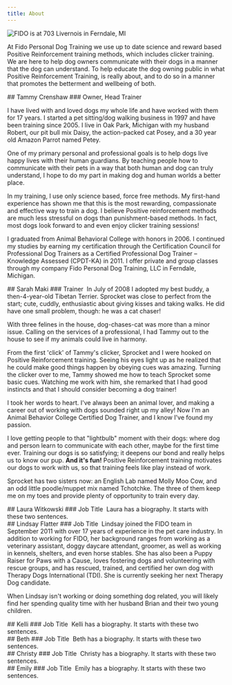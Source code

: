 ```yaml
---
title: About
---
```


![FIDO is at 703 Livernois in Ferndale, MI](/images/fido_building.png)

At Fido Personal Dog Training we use up to date science and reward based Positive 
Reinforcement training methods, which includes clicker training. We are here to help 
dog owners communicate with their dogs in a manner that the dog can understand. To 
help educate the dog owning public in what Positive Reinforcement Training, is really 
about, and to do so in a manner that promotes the betterment and wellbeing of both.

<section class="region">
## Tammy Crenshaw
### Owner, Head Trainer
<img class="right" src="/images/tammy.jpg" alt="" />

I have lived with and loved dogs my whole life and have worked with them for 17 years. 
I started a pet sitting/dog walking business in 1997 and have been training since 2005. 
I live in Oak Park, Michigan with my husband Robert, our pit bull mix Daisy, the action-packed 
cat Posey, and a 30 year old Amazon Parrot named Petey.

One of my primary personal and professional goals is to help dogs live happy lives with their 
human guardians. By teaching people how to communicate with their pets in a way that both 
human and dog can truly understand, I hope to do my part in making dog and human worlds a 
better place.

In my training, I use only science based, force free methods. My first-hand experience has 
shown me that this is the most rewarding, compassionate and effective way to train a dog. 
I believe Positive reinforcement methods are much less stressful on dogs than 
punishment-based methods. In fact, most dogs look forward to and even enjoy clicker 
training sessions!

I graduated from Animal Behavioral College with honors in 2006. I continued my studies 
by earning my certification through the Certification Council for Professional Dog Trainers 
as a Certified Professional Dog Trainer – Knowledge Assessed (CPDT-KA) in 2011. I offer 
private and group classes through my company Fido Personal Dog Training, LLC in Ferndale, Michigan.
</section>

<section class="region">
## Sarah Maki
### Trainer
<img class="right" src="/images/sarah.jpg" alt="" />
In July of 2008 I adopted my best buddy, a then-4-year-old Tibetan Terrier. Sprocket was close to perfect 
from the start; cute, cuddly, enthusiastic about giving kisses and taking walks. He did have one small 
problem, though: he was a cat chaser!

With three felines in the house, dog-chases-cat was more than a minor issue. Calling on the services of 
a professional, I had Tammy out to the house to see if my animals could live in harmony.

From the first 'click' of Tammy's clicker, Sprocket and I were hooked on Positive Reinforcement training. 
Seeing his eyes light up as he realized that he could make good things happen by obeying cues was amazing. 
Turning the clicker over to me, Tammy showed me how to teach Sprocket some basic cues. Watching me work 
with him, she remarked that I had good instincts and that I should consider becoming a dog trainer!

I took her words to heart. I've always been an animal lover, and making a career out of working with dogs 
sounded right up my alley! Now I'm an Animal Behavior College Certified Dog Trainer, and I know I've found 
my passion.

I love getting people to that "lightbulb" moment with their dogs: where dog and person learn to communicate 
with each other, maybe for the first time ever. Training our dogs is so satisfying; it deepens our bond and 
really helps us to know our pup. __And it's fun!__ Positive Reinforcement training motivates our dogs to work 
with us, so that training feels like play instead of work.

Sprocket has two sisters now: an English Lab named Molly Moo Cow, and an odd little poodle/muppet mix 
named Tchotchke. The three of them keep me on my toes and provide plenty of opportunity to train every day.
</section>

<section class="region">
## Laura Witkowski
### Job Title
<img class="right" src="/images/laura.jpg" alt="" />
Laura has a biography. It starts with these two sentences.
</section>
<section class="region">
## Lindsay Flatter
### Job Title
<img class="right" src="/images/lindsay.jpg" alt="" />
Lindsay joined the FIDO team in September 2011 with over 17 years of experience in the pet care industry. 
In addition to working for FIDO, her background ranges from working as a veterinary assistant, doggy daycare 
attendant, groomer, as well as working in kennels, shelters, and even horse stables. She has also been a 
Puppy Raiser for Paws with a Cause, loves fostering dogs and volunteering with rescue groups, and has rescued, 
trained, and certified her own dog with Therapy Dogs International (TDI). She is currently seeking her next 
Therapy Dog candidate.

When Lindsay isn't working or doing something dog related, you will likely find her spending quality time 
with her husband Brian and their two young children. 
</section>

<section class="region">
## Kelli
### Job Title
<img class="right" src="/images/kelli.jpg" alt="" />
Kelli has a biography. It starts with these two sentences.
</section>

<section class="region">
## Beth
### Job Title
<img class="right" src="/images/beth.jpg" alt="" />
Beth has a biography. It starts with these two sentences.
</section>

<section class="region">
## Christy
### Job Title
<img class="right" src="/images/christy.jpg" alt="" />
Christy has a biography. It starts with these two sentences.
</section>

<section class="region">
## Emily
### Job Title
<img class="right" src="/images/emily.jpg" alt="" />
Emily has a biography. It starts with these two sentences.
</section>
